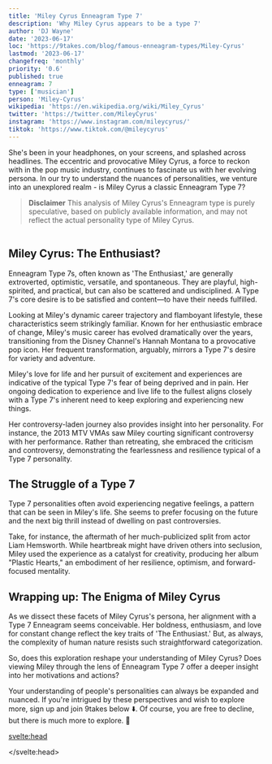 ```yaml
---
title: 'Miley Cyrus Enneagram Type 7'
description: 'Why Miley Cyrus appears to be a type 7'
author: 'DJ Wayne'
date: '2023-06-17'
loc: 'https://9takes.com/blog/famous-enneagram-types/Miley-Cyrus'
lastmod: '2023-06-17'
changefreq: 'monthly'
priority: '0.6'
published: true
enneagram: 7
type: ['musician']
person: 'Miley-Cyrus'
wikipedia: 'https://en.wikipedia.org/wiki/Miley_Cyrus'
twitter: 'https://twitter.com/MileyCyrus'
instagram: 'https://www.instagram.com/mileycyrus/'
tiktok: 'https://www.tiktok.com/@mileycyrus'
---
```


<script>
	import  PopCard  from "../../../lib/components/atoms/PopCard.svelte";
</script>

<p class="firstLetter">She's been in your headphones, on your screens, and splashed across headlines. The eccentric and provocative Miley Cyrus, a force to reckon with in the pop music industry, continues to fascinate us with her evolving persona. In our try to understand the nuances of personalities, we venture into an unexplored realm - is Miley Cyrus a classic Enneagram Type 7?</p>

> **Disclaimer** This analysis of Miley Cyrus's Enneagram type is purely speculative, based on publicly available information, and may not reflect the actual personality type of Miley Cyrus.

<div
	style="display: flex;
    justify-content: center;
    margin: 1rem 0;
	"
>
	<PopCard
		image={`/types/7s/${'Miley-Cyrus'}.webp`}
		showIcon={false}
		enneagramType="7"
		displayText="Miley Cyrus"
		subtext=""
	/>
</div>

## Miley Cyrus: The Enthusiast?

Enneagram Type 7s, often known as 'The Enthusiast,' are generally extroverted, optimistic, versatile, and spontaneous. They are playful, high-spirited, and practical, but can also be scattered and undisciplined. A Type 7's core desire is to be satisfied and content—to have their needs fulfilled.

Looking at Miley's dynamic career trajectory and flamboyant lifestyle, these characteristics seem strikingly familiar. Known for her enthusiastic embrace of change, Miley's music career has evolved dramatically over the years, transitioning from the Disney Channel's Hannah Montana to a provocative pop icon. Her frequent transformation, arguably, mirrors a Type 7's desire for variety and adventure.

Miley's love for life and her pursuit of excitement and experiences are indicative of the typical Type 7's fear of being deprived and in pain. Her ongoing dedication to experience and live life to the fullest aligns closely with a Type 7's inherent need to keep exploring and experiencing new things.

Her controversy-laden journey also provides insight into her personality. For instance, the 2013 MTV VMAs saw Miley courting significant controversy with her performance. Rather than retreating, she embraced the criticism and controversy, demonstrating the fearlessness and resilience typical of a Type 7 personality.

## The Struggle of a Type 7

Type 7 personalities often avoid experiencing negative feelings, a pattern that can be seen in Miley's life. She seems to prefer focusing on the future and the next big thrill instead of dwelling on past controversies.

Take, for instance, the aftermath of her much-publicized split from actor Liam Hemsworth. While heartbreak might have driven others into seclusion, Miley used the experience as a catalyst for creativity, producing her album "Plastic Hearts," an embodiment of her resilience, optimism, and forward-focused mentality.

## Wrapping up: The Enigma of Miley Cyrus

As we dissect these facets of Miley Cyrus's persona, her alignment with a Type 7 Enneagram seems conceivable. Her boldness, enthusiasm, and love for constant change reflect the key traits of 'The Enthusiast.' But, as always, the complexity of human nature resists such straightforward categorization.

So, does this exploration reshape your understanding of Miley Cyrus? Does viewing Miley through the lens of Enneagram Type 7 offer a deeper insight into her motivations and actions?

Your understanding of people's personalities can always be expanded and nuanced. If you're intrigued by these perspectives and wish to explore more, sign up and join 9takes below ⬇️. Of course, you are free to decline, but there is much more to explore. 🚀

<svelte:head>

</svelte:head>
